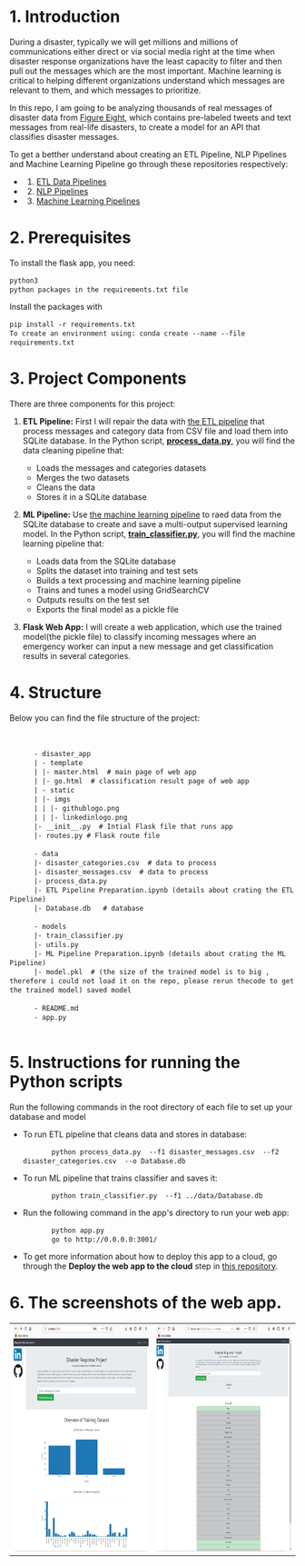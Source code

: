 # 1. Introduction

During a disaster, typically we will get millions and millions of communications either direct or via social media right at the time when disaster response organizations have the least capacity to filter and then pull out the messages which are the most important. Machine learning is critical to helping different organizations understand which messages are relevant to them, and which messages to prioritize.  


In this repo, I am going to be analyzing thousands of real messages of disaster data from [Figure Eight](https://appen.com/resources/datasets/), which contains pre-labeled tweets and text messages from real-life disasters, to create a model for an API that classifies disaster messages.

To get a betther understand about creating an ETL Pipeline, NLP Pipelines and  Machine Learning Pipeline go through these repositories respectively:
* 1. [ETL Data Pipelines](https://github.com/A2Amir/ETL-Data-Pipelines)
* 2. [NLP Pipelines](https://github.com/A2Amir/NLP-and-Pipelines)
* 3. [Machine Learning Pipelines](https://github.com/A2Amir/Machine-Learning-Pipelines)

# 2. Prerequisites

To install the flask app, you need:

    python3
    python packages in the requirements.txt file

Install the packages with

    pip install -r requirements.txt
    To create an environment using: conda create --name --file requirements.txt


# 3. Project Components

There are three components for this project: 

1. **ETL Pipeline:** First I will repair the data with [the ETL pipeline](https://github.com/A2Amir/Analyze-Disaster-Data/blob/master/data/ETL%20Pipeline%20Preparation.ipynb) that process messages and category data from CSV file and load them into SQLite database. In the Python script, **[process_data.py](https://github.com/A2Amir/Analyze-Disaster-Data/blob/master/data/process_data.py)**, you will find the data cleaning pipeline that:

    * Loads the messages and categories datasets
    * Merges the two datasets
    * Cleans the data
    * Stores it in a SQLite database

 
 2. **ML Pipeline:** Use [the machine learning pipeline](https://github.com/A2Amir/Analyze-Disaster-Data/blob/master/models/ML%20Pipeline%20Preparation.ipynb) to raed data from the SQLite database to create and save a multi-output supervised learning model. In the Python script, **[train_classifier.py](https://github.com/A2Amir/Analyze-Disaster-Data/blob/master/models/train_classifier.py)**, you will find the machine learning pipeline that:

    * Loads data from the SQLite database
    * Splits the dataset into training and test sets
    * Builds a text processing and machine learning pipeline
    * Trains and tunes a model using GridSearchCV
    * Outputs results on the test set
    * Exports the final model as a pickle file

3. **Flask Web App:** I will create a web application, which use the trained model(the pickle file) to classify incoming messages where an emergency worker can input a new message and get classification results in several categories.

# 4. Structure 
Below you can find the file structure of the project:
<pre><code class="lang-txt">

      - disaster_app
      | - template
      | |- master.html  # main page of web app
      | |- go.html  # classification result page of web app
      | - static
      | |- imgs
      | | |- githublogo.png 
      | | |- linkedinlogo.png 
      |- __init__.py  # Intial Flask file that runs app
      |- routes.py # Flask route file

      - data
      |- disaster_categories.csv  # data to process 
      |- disaster_messages.csv  # data to process
      |- process_data.py
      |- ETL Pipeline Preparation.ipynb (details about crating the ETL Pipeline)
      |- Database.db   # database 
      
      - models
      |- train_classifier.py
      |- utils.py 
      |- ML Pipeline Preparation.ipynb (details about crating the ML Pipeline)
      |- model.pkl  # (the size of the trained model is to big , therefore i could not load it on the repo, please rerun thecode to get the trained model) saved model 
      
      - README.md
      - app.py 
      
</code></pre>

# 5. Instructions for running the Python scripts

Run the following commands in the root directory of each file to set up your database and model

  * To run ETL pipeline that cleans data and stores in database: 
  
               python process_data.py  --f1 disaster_messages.csv  --f2 disaster_categories.csv  --o Database.db
    
  * To run ML pipeline that trains classifier and saves it: 
  
               python train_classifier.py  --f1 ../data/Database.db
               
  * Run the following command in the app's directory to run your web app: 
  
               python app.py
               go to http://0.0.0.0:3001/
	  
  * To get more information about how to deploy this app to a cloud, go through the **Deploy the web app to the cloud** step in [this repository](https://github.com/A2Amir/COVID-19-Data-Dashboard).
         
 

# 6. The screenshots of the web app.

<table align="center">
	<tr>
	    <td align="center" width="9999">
		<img src="./imgs/1.PNG"  weight="600" height="400"/>
	   </td>
           <td align="center" width="9999">
		<img src="./imgs/2.PNG"  weight="600" height="400"/>
	   </td>
        </tr>
</table>       
